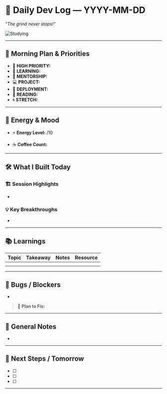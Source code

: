# 🚀 Daily Dev Log — YYYY-MM-DD

*"The grind never stops!"*

![Studying](https://i.pinimg.com/originals/d8/6f/3a/d86f3ab8192f5589eca93cd7725ad8e4.gif)

---

## 🌅 Morning Plan & Priorities

- 🔴 **HIGH PRIORITY:**
- 📘 **LEARNING:**
- 🤝 **MENTORSHIP:**
- 💻 **PROJECT:**
- 🚀 **DEPLOYMENT:**
- 📖 **READING:**
- 🌀 **STRETCH:**

---

## 🔋 Energy & Mood

- ⚡ **Energy Level:**  /10

- ☕ **Coffee Count:**  

---

## 🛠️ What I Built Today

### 🏗️ Session Highlights

- 

### 💡 Key Breakthroughs

- 

---

## 📚 Learnings

| Topic | Takeaway | Notes | Resource |
| ----- | -------- | ----- | -------- |
|       |          |       |          |
|       |          |       |          |

---

## 🐛 Bugs / Blockers

- 

> 🎯 **Plan to Fix:**  


---

## 📝 General Notes

- 


---

## 🔮 Next Steps / Tomorrow

- [ ]  
- [ ]  
- [ ]  

---

